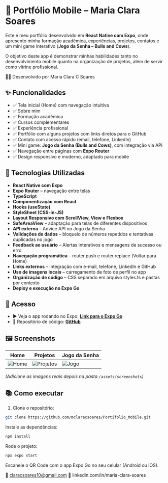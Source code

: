 # 📱 Portfólio Mobile – Maria Clara Soares

Este é meu portfólio desenvolvido em **React Native com Expo**, onde apresento minha formação acadêmica, experiências, projetos, contatos e um mini game interativo (**Jogo da Senha – Bulls and Cows**). 

O objetivo deste app é demonstrar minhas habilidades tanto no desenvolvimento mobile quanto na organização de projetos, além de servir como vitrine profissional.

👩‍💻 Desenvolvido por
Maria Clara C Soares

## ✨ Funcionalidades

- ✅ Tela inicial (Home) com navegação intuitiva
- ✅ Sobre mim
- ✅ Formação acadêmica
- ✅ Cursos complementares
- ✅ Experiência profissional
- ✅ Portfólio com alguns projetos com links diretos para o GitHub
- ✅ Contato com acesso rápido (email, telefone, LinkedIn)
- ✅ Mini game: **Jogo da Senha (Bulls and Cows)**, com integração via API
- ✅ Navegação entre páginas com **Expo Router**
- ✅ Design responsivo e moderno, adaptado para mobile

## 🚀 Tecnologias Utilizadas

- **React Native com Expo**
- **Expo Router** – navegação entre telas
- **TypeScript**
- **Componentização com React**
- **Hooks (useState)**
- **StyleSheet (CSS-in-JS)**
- **Layout Responsivo com ScrollView, View e Flexbox**
- **SafeAreaView** – adaptação para telas de diferentes dispositivos
- **API externa** – Advice API no Jogo da Senha
- **Validações de dados** – bloqueio de números repetidos e tentativas duplicadas no jogo
- **Feedback ao usuário** – Alertas interativos e mensagens de sucesso ou erro
- **Navegação programática** – router.push e router.replace (Voltar para Home)
- **Links externos** – integração com e-mail, telefone, LinkedIn e GitHub
- **Uso de imagens locais** – carregamento de foto de perfil no app
- **Organização de código** – CSS separado em arquivo styles.ts e pastas por contexto
- **Deploy e execução no Expo Go**

## 🔗 Acesso

- ▶️ Veja o app rodando no Expo: [**Link para o Expo Go**](https://expo.dev/)
- 🧠 Repositório de código: [**GitHub**](https://github.com/mclaracsoares/Projeto_Portifolio_Mobile)

## 🖼️ Screenshots

| Home | Projetos | Jogo da Senha |
|------|----------|----------------|
| ![Home](./assets/screenshots/home.png) | ![Projetos](./assets/screenshots/projetos.png) | ![Jogo](./assets/screenshots/jogo.png) |

*(Adicione as imagens reais depois na pasta `/assets/screenshots`)*

## 📚 Como executar

1. Clone o repositório:

```bash
git clone https://github.com/mclaracsoares/Portifolio_Mobile.git
```

Instale as dependências:
```bash
npm install
```

Rode o projeto:

```bash
npx expo start
```

Escaneie o QR Code com o app Expo Go no seu celular (Android ou iOS).

📧 claracsoares10@gmail.com
🔗 linkedin.com/in/maria-clara-soares
